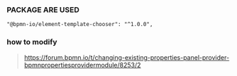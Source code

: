 ### PACKAGE ARE USED
`````"@bpmn-io/element-template-chooser": "^1.0.0",`````

### how to modify
>https://forum.bpmn.io/t/changing-existing-properties-panel-provider-bpmnpropertiesprovidermodule/8253/2
